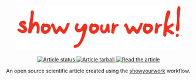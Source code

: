 <p align="center">
<a href="https://github.com/showyourwork/showyourwork">
<img width = "450" src="https://raw.githubusercontent.com/showyourwork/.github/main/images/showyourwork.png" alt="showyourwork"/>
</a>
<br>
<br>
<a href="https://github.com/ssagynbayeva/
BBH-mergers-in-AGNs/actions/workflows/build.yml">
<img src="https://github.com/ssagynbayeva/
BBH-mergers-in-AGNs/actions/workflows/build.yml/badge.svg" alt="Article status"/>
</a>
<a href="https://github.com/ssagynbayeva/
BBH-mergers-in-AGNs/raw/main-pdf/arxiv.tar.gz">
<img src="https://img.shields.io/badge/article-tarball-blue.svg?style=flat" alt="Article tarball"/>
</a>
<a href="https://github.com/ssagynbayeva/
BBH-mergers-in-AGNs/raw/main-pdf/ms.pdf">
<img src="https://img.shields.io/badge/article-pdf-blue.svg?style=flat" alt="Read the article"/>
</a>
</p>

An open source scientific article created using the [showyourwork](https://github.com/showyourwork/showyourwork) workflow.
